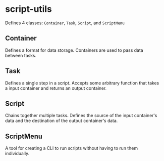 # script-utils

Defines 4 classes: `Container`, `Task`, `Script`, and `ScriptMenu`

## Container
Defines a format for data storage. Containers are used to pass data between tasks.

## Task
Defines a single step in a script. Accepts some arbitrary function that takes a input container and returns an output container.

## Script
Chains together multiple tasks. Defines the source of the input container's data and the destination of the output container's data.

## ScriptMenu
A tool for creating a CLI to run scripts without having to run them individually.
